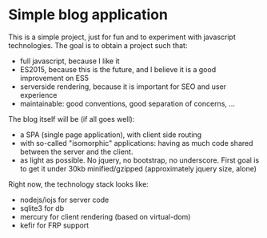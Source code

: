 
Simple blog application
========================

This is a simple project, just for fun and to experiment with javascript technologies. The goal is to obtain a project such that:
* full javascript, because I like it
* ES2015, because this is the future, and I believe it is a good improvement on ES5
* serverside rendering, because it is important for SEO and user experience
* maintainable: good conventions, good separation of concerns, ...


The blog itself will be (if all goes well):
* a SPA (single page application), with client side routing
*  with so-called "isomorphic" applications: having as much code shared between the server and the client.
* as light as possible.  No jquery, no bootstrap, no underscore.  First goal is to get it under
30kb minified/gzipped (approximately jquery size, alone)


Right now, the technology stack looks like:
* nodejs/iojs for server code
* sqlite3 for db
* mercury for client rendering (based on virtual-dom)
* kefir for FRP support
